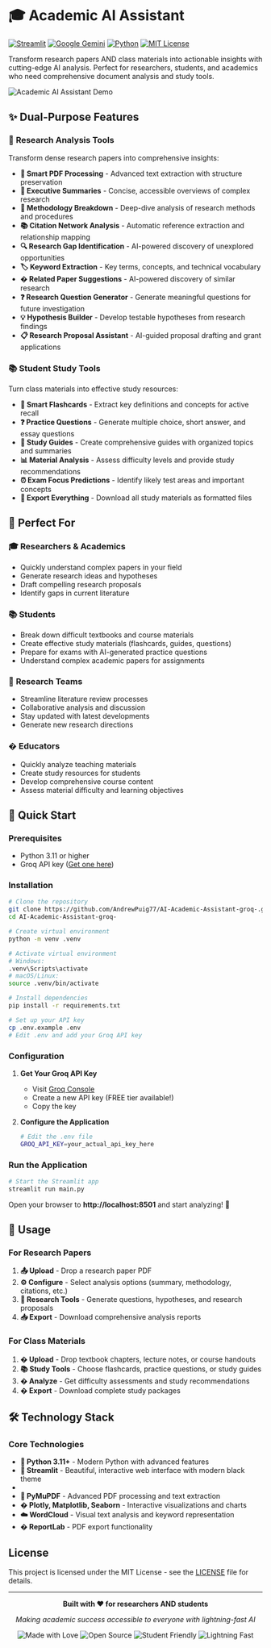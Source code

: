# 🎓 Academic AI Assistant

[![Streamlit](https://img.shields.io/badge/Built%20with-Streamlit-FF6B6B)](https://streamlit.io/)
[![Google Gemini](https://img.shields.io/badge/Powered%20by-Google%20Gemini-4285F4)](https://ai.google.dev/)
[![Python](https://img.shields.io/badge/Python-3.11+-3776AB)](https://python.org/)
[![MIT License](https://img.shields.io/badge/License-MIT-green.svg)](LICENSE)

Transform research papers AND class materials into actionable insights with cutting-edge AI analysis. Perfect for researchers, students, and academics who need comprehensive document analysis and study tools.

![Academic AI Assistant Demo](https://8pkvharc8cebbrhcpjhazn.streamlit.app/)

## ✨ Dual-Purpose Features

### 🔬 **Research Analysis Tools**
Transform dense research papers into comprehensive insights:

- **📄 Smart PDF Processing** - Advanced text extraction with structure preservation
- **📝 Executive Summaries** - Concise, accessible overviews of complex research  
- **🔬 Methodology Breakdown** - Deep-dive analysis of research methods and procedures
- **📚 Citation Network Analysis** - Automatic reference extraction and relationship mapping
- **🔍 Research Gap Identification** - AI-powered discovery of unexplored opportunities
- **🏷️ Keyword Extraction** - Key terms, concepts, and technical vocabulary
- **� Related Paper Suggestions** - AI-powered discovery of similar research
- **❓ Research Question Generator** - Generate meaningful questions for future investigation
- **💡 Hypothesis Builder** - Develop testable hypotheses from research findings
- **📋 Research Proposal Assistant** - AI-guided proposal drafting and grant applications

### 📚 **Student Study Tools** 
Turn class materials into effective study resources:

- **📇 Smart Flashcards** - Extract key definitions and concepts for active recall
- **❓ Practice Questions** - Generate multiple choice, short answer, and essay questions
- **📖 Study Guides** - Create comprehensive guides with organized topics and summaries
- **📊 Material Analysis** - Assess difficulty levels and provide study recommendations
- **⏰ Exam Focus Predictions** - Identify likely test areas and important concepts
- **💾 Export Everything** - Download all study materials as formatted files

## 🎯 **Perfect For**

### 🎓 **Researchers & Academics**
- Quickly understand complex papers in your field
- Generate research ideas and hypotheses
- Draft compelling research proposals
- Identify gaps in current literature

### 📚 **Students** 
- Break down difficult textbooks and course materials
- Create effective study materials (flashcards, guides, questions)
- Prepare for exams with AI-generated practice questions
- Understand complex academic papers for assignments

### 🔬 **Research Teams**
- Streamline literature review processes
- Collaborative analysis and discussion
- Stay updated with latest developments
- Generate new research directions

### � **Educators**
- Quickly analyze teaching materials
- Create study resources for students
- Develop comprehensive course content
- Assess material difficulty and learning objectives

## 🚀 Quick Start

### Prerequisites
- Python 3.11 or higher
- Groq API key ([Get one here](https://console.groq.com/keys))

### Installation

```bash
# Clone the repository
git clone https://github.com/AndrewPuig77/AI-Academic-Assistant-groq-.git
cd AI-Academic-Assistant-groq-

# Create virtual environment
python -m venv .venv

# Activate virtual environment
# Windows:
.venv\Scripts\activate
# macOS/Linux:
source .venv/bin/activate

# Install dependencies
pip install -r requirements.txt

# Set up your API key
cp .env.example .env
# Edit .env and add your Groq API key
```

### Configuration

1. **Get Your Groq API Key**
   - Visit [Groq Console](https://console.groq.com/keys)
   - Create a new API key (FREE tier available!)
   - Copy the key

2. **Configure the Application**
   ```bash
   # Edit the .env file
   GROQ_API_KEY=your_actual_api_key_here
   ```

### Run the Application

```bash
# Start the Streamlit app
streamlit run main.py
```

Open your browser to **http://localhost:8501** and start analyzing! 🎉

## 📖 Usage

### For Research Papers
1. **📤 Upload** - Drop a research paper PDF
2. **⚙️ Configure** - Select analysis options (summary, methodology, citations, etc.)
3. **🔬 Research Tools** - Generate questions, hypotheses, and research proposals
4. **📥 Export** - Download comprehensive analysis reports

### For Class Materials  
1. **� Upload** - Drop textbook chapters, lecture notes, or course handouts
2. **📚 Study Tools** - Choose flashcards, practice questions, or study guides
3. **� Analyze** - Get difficulty assessments and study recommendations
4. **� Export** - Download complete study packages

## 🛠️ Technology Stack

### Core Technologies
- **🐍 Python 3.11+** - Modern Python with advanced features
- **🎨 Streamlit** - Beautiful, interactive web interface with modern black theme
-
- **📄 PyMuPDF** - Advanced PDF processing and text extraction
- **� Plotly, Matplotlib, Seaborn** - Interactive visualizations and charts
- **☁️ WordCloud** - Visual text analysis and keyword representation
- **� ReportLab** - PDF export functionality

##  License

This project is licensed under the MIT License - see the [LICENSE](LICENSE) file for details.

---

<div align="center">
  <p><strong>Built with ❤️ for researchers AND students</strong></p>
  <p><em>Making academic success accessible to everyone with lightning-fast AI</em></p>
  
  ![Made with Love](https://img.shields.io/badge/Made%20with-❤️-red.svg)
  ![Open Source](https://img.shields.io/badge/Open%20Source-💚-brightgreen.svg)
  ![Student Friendly](https://img.shields.io/badge/Student-Friendly-blue.svg)
  ![Lightning Fast](https://img.shields.io/badge/Lightning-Fast-yellow.svg)
</div>
